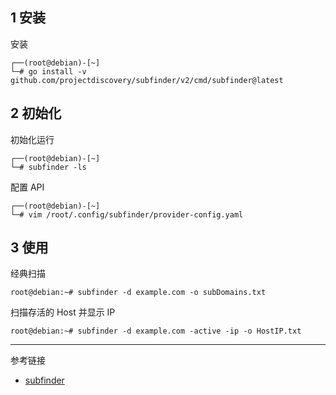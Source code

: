 ## 1 安装

安装

```
┌──(root@debian)-[~]
└─# go install -v github.com/projectdiscovery/subfinder/v2/cmd/subfinder@latest
```

## 2 初始化

初始化运行

```
┌──(root@debian)-[~]
└─# subfinder -ls
```

配置 API

```
┌──(root@debian)-[~]
└─# vim /root/.config/subfinder/provider-config.yaml
```

## 3 使用

经典扫描

```
root@debian:~# subfinder -d example.com -o subDomains.txt
```

扫描存活的 Host 并显示 IP

```
root@debian:~# subfinder -d example.com -active -ip -o HostIP.txt
```

---

参考链接

- [subfinder](https://www.kali.org/tools/subfinder/)
